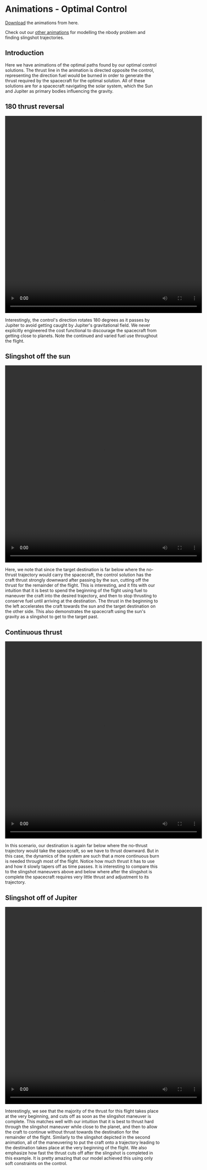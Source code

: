 # Animations - Optimal Control

[Download](https://github.com/samcochran/Gravitational-Slingshot/tree/master/Animations) the animations from here.

Check out our [other animations](nbody_slingshot.md) for modelling the nbody problem and finding slingshot trajectories.

## Introduction

Here we have animations of the optimal paths found by our optimal control solutions. The thrust line in the animation is directed opposite the control, representing the direction fuel would be burned in order to generate the thrust required by the spacecraft for the optimal solution. All of these solutions are for a spacecraft navigating the solar system, which the Sun and Jupiter as primary bodies influencing the gravity.

## 180 thrust reversal

<video width="640" height="640" controls>
<source src="https://github.com/samcochran/Gravitational-Slingshot/raw/master/Animations/initial_control_attempt.mp4" type="video/mp4">
Your browser doesn't support this video
</video>

Interestingly, the control's direction rotates 180 degrees as it passes by Jupiter to avoid getting caught by Jupiter's gravitational field. We never explicitly engineered the cost functional to discourage the spacecraft from getting close to planets.  Note the continued and varied fuel use throughout the flight.

## Slingshot off the sun

<video width="640" height="640" controls>
<source src="https://github.com/samcochran/Gravitational-Slingshot/raw/master/Animations/second_control_attempt.mp4" type="video/mp4">
Your browser doesn't support this video
</video>

Here, we note that since the target destination is far below where the no-thrust trajectory would carry the spacecraft, the control solution has the craft thrust strongly downward after passing by the sun, cutting off the thrust for the remainder of the flight. This is interesting, and it fits with our intuition that it is best to spend the beginning of the flight using fuel to maneuver the craft into the desired trajectory, and then to stop thrusting to conserve fuel until arriving at the destination. The thrust in the beginning to the left accelerates the craft towards the sun and the target destination on the other side. This also demonstrates the spacecraft using the sun's gravity as a slingshot to get to the target past.

## Continuous thrust

<video width="640" height="640" controls>
<source src="https://github.com/samcochran/Gravitational-Slingshot/raw/master/Animations/third_control_attempt.mp4" type="video/mp4">
Your browser doesn't support this video
</video>

In this scenario, our destination is again far below where the no-thrust trajectory would take the spacecraft, so we have to thrust downward.  But in this case, the dynamics of the system are such that a more continuous burn is needed through most of the flight.  Notice how much thrust it has to use and how it slowly tapers off as time passes. It is interesting to compare this to the slingshot maneuvers above and below where after the slingshot is complete the spacecraft requires very little thrust and adjustment to its trajectory.

## Slingshot off of Jupiter

<video width="640" height="640" controls>
<source src="https://github.com/samcochran/Gravitational-Slingshot/raw/master/Animations/control_attempt_4.mp4" type="video/mp4">
Your browser doesn't support this video
</video>

Interestingly, we see that the majority of the thrust for this flight takes place at the very beginning, and cuts off as soon as the slingshot maneuver is complete. This matches well with our intuition that it is best to thrust hard through the slingshot maneuver while close to the planet, and then to allow the craft to continue without thrust towards the destination for the remainder of the flight.  Similarly to the slingshot depicted in the second animation, all of the maneuvering to put the craft onto a trajectory leading to the destination takes place at the very beginning of the flight. We also emphasize how fast the thrust cuts off after the slingshot is completed in this example.  It is pretty amazing that our model achieved this using only soft constraints on the control.

